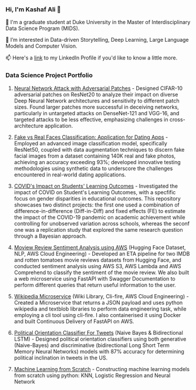 ### Hi, I'm Kashaf Ali 👋


🌱 I'm a graduate student at Duke University in the Master of Interdisciplinary Data Science Program (MIDS).

💞️ I’m interested in Data-driven Storytelling, Deep Learning, Large Language Models and Computer Vision.

📫 Here's a [link](https://www.linkedin.com/in/kashafali-ka/) to my LinkedIn Profile if you'd like to know a little more. 

### Data Science Project Portfolio

1. [Neural Network Attack with Adversarial Patches](https://github.com/kashafali8/Neural-Network-Attack-with-Adversarial-Patches) - Designed CIFAR-10 adversarial patches on ResNet20 to analyze their impact on diverse Deep Neural Network architectures and sensitivity to different patch sizes. Found larger patches more successful in deceiving networks, particularly in untargeted attacks on DenseNet-121 and VGG-16, and targeted attacks to be less effective, emphasizing challenges in cross-architecture application. 

2. [Fake vs Real Faces Classification: Application for Dating Apps](https://github.com/kashafali8/Fake-vs-Real-Faces-Classification) - Employed an advanced image classification model, specifically ResNet50, coupled with data augmentation techniques to discern fake facial images from a dataset containing 140K real and fake photos, achieving an accuracy exceeding 93%; developed innovative testing methodologies using synthetic data to underscore the challenges encountered in real-world dating applications.

3. [COVID's Impact on Students' Learning Outcomes](https://github.com/kashafali8/COVID-s-Impact-on-Students-Learning-Outcomes) - Investigated the impact of COVID on Student's Learning Outcomes, with a specfific focus on gender disparities in educational outcomes. This repository showcases two distinct projects: the first one used a combination of difference-in-difference (Diff-in-Diff) and fixed effects (FE) to estimate the impact of the COVID-19 pandemic on academic achievement while controlling for unobserved variation across schools, whereas the seconf one was a replication study that explored the same research question through a Bayesian approach.

4. [Moview Review Sentiment Analysis using AWS](https://github.com/kashafali8/AWS-Movie-Reviews-Sentiment-Analysis/blob/main/README.md) (Hugging Face Dataset, NLP, AWS Cloud Engineering) - Developed an ETA pipeline for two IMDB and rotten tomatoes movie reviews datasets from Hugging Face, and conducted sentiment analysis using AWS S3, AWS Lambda and AWS Comprehend to classify the sentiment of the movie review. We also built a web microservice using FastAPI with Swagger Documentation to perform different queries that return useful information to the user. 

5. [Wikipedia Microservice](https://github.com/kashafali8/Wiki_Microservice) (Wiki Library, Cli-fire, AWS Cloud Engineering) - Created a Microservice that returns a JSON payload and uses python wikipedia and textblob libraries to perform data engineering task, while employing a cli tool using cli-fire. I also containerised it using Docker and built Continuous Delivery of FastAPI on AWS.

6. [Political Orientation Classifier For Tweets](https://github.com/kashafali8/Political-Orientation-Classifier-For-Tweets) (Naive Bayes & Bidirectional LSTM) - Designed political orientation classifiers using both generative (Naive-Bayes) and discriminative (bidirectional Long Short Term Memory Neural Networks) models with 87% accuracy for determining political inclination in tweets in the US.

7. [Machine Learning from Scratch](https://github.com/kashafali8/Machine-Learning-from-Scratch) - Constructing machine learning models from scratch using python: KNN, Logistic Regression and Neural Network 
